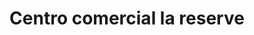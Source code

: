 ---
title: "Centro comercial la reserve"
url: /lecheria/centro-comercial-la-reserve/
shop: Einkaufszentrum
---